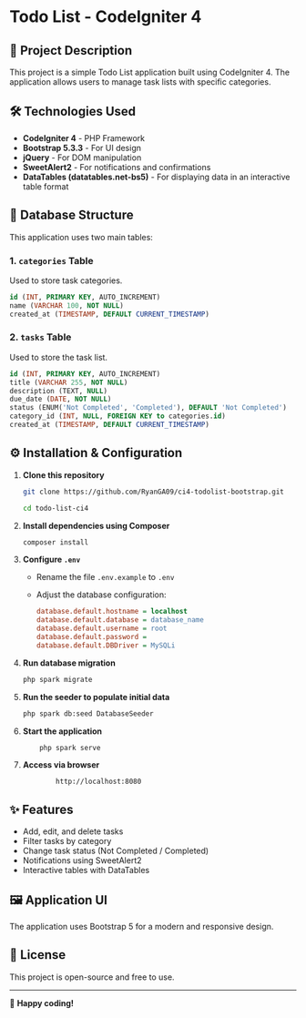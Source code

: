 # Todo List - CodeIgniter 4

## 📌 Project Description

This project is a simple Todo List application built using CodeIgniter 4. The application allows users to manage task lists with specific categories.

## 🛠️ Technologies Used

- **CodeIgniter 4** - PHP Framework
- **Bootstrap 5.3.3** - For UI design
- **jQuery** - For DOM manipulation
- **SweetAlert2** - For notifications and confirmations
- **DataTables (datatables.net-bs5)** - For displaying data in an interactive table format

## 📂 Database Structure

This application uses two main tables:

### 1. **`categories` Table**

Used to store task categories.

```sql
id (INT, PRIMARY KEY, AUTO_INCREMENT)
name (VARCHAR 100, NOT NULL)
created_at (TIMESTAMP, DEFAULT CURRENT_TIMESTAMP)
```

### 2. **`tasks` Table**

Used to store the task list.

```sql
id (INT, PRIMARY KEY, AUTO_INCREMENT)
title (VARCHAR 255, NOT NULL)
description (TEXT, NULL)
due_date (DATE, NOT NULL)
status (ENUM('Not Completed', 'Completed'), DEFAULT 'Not Completed')
category_id (INT, NULL, FOREIGN KEY to categories.id)
created_at (TIMESTAMP, DEFAULT CURRENT_TIMESTAMP)
```

## ⚙️ Installation & Configuration

1. **Clone this repository**

   ```sh
   git clone https://github.com/RyanGA09/ci4-todolist-bootstrap.git
   ```

   ```sh
   cd todo-list-ci4
   ```

2. **Install dependencies using Composer**

   ```sh
   composer install
   ```

3. **Configure `.env`**

   - Rename the file `.env.example` to `.env`
   - Adjust the database configuration:

     ```ini
     database.default.hostname = localhost
     database.default.database = database_name
     database.default.username = root
     database.default.password =
     database.default.DBDriver = MySQLi
     ```

4. **Run database migration**

   ```sh
   php spark migrate
   ```

5. **Run the seeder to populate initial data**

   ```sh
   php spark db:seed DatabaseSeeder
   ```

6. **Start the application**

   ```sh
       php spark serve
   ```

7. **Access via browser**

   ```
           http://localhost:8080
   ```

## ✨ Features

- Add, edit, and delete tasks
- Filter tasks by category
- Change task status (Not Completed / Completed)
- Notifications using SweetAlert2
- Interactive tables with DataTables

## 🖼️ Application UI

The application uses Bootstrap 5 for a modern and responsive design.

## 📜 License

This project is open-source and free to use.

---

🚀 **Happy coding!**

